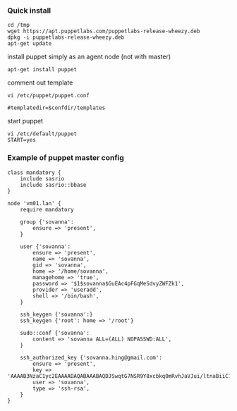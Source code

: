 
### Quick install

    cd /tmp
    wget https://apt.puppetlabs.com/puppetlabs-release-wheezy.deb
    dpkg -i puppetlabs-release-wheezy.deb
    apt-get update

install puppet simply as an agent node (not with master)

    apt-get install puppet


comment out template

    vi /etc/puppet/puppet.conf

    #templatedir=$confdir/templates

start puppet

    vi /etc/default/puppet
    START=yes


### Example of puppet master config

    class mandatory {
        include sasrio
        include sasrio::bbase
    }

    node 'vm01.lan' {
        require mandatory

        group {'sovanna':
            ensure => 'present',
        }

        user {'sovanna':
            ensure => 'present',
            name => 'sovanna',
            gid => 'sovanna',
            home => '/home/sovanna',
            managehome => 'true',
            password => '$1$sovanna$GuEAc4pFGqMeSdvyZWFZk1',
            provider => 'useradd',
            shell => '/bin/bash',
        }

        ssh_keygen {'sovanna':}
        ssh_keygen {'root': home => '/root'}

        sudo::conf {'sovanna':
            content => 'sovanna ALL=(ALL) NOPASSWD:ALL',
        }

        ssh_authorized_key {'sovanna.hing@gmail.com':
            ensure => 'present',
            key => 'AAAAB3NzaC1yc2EAAAADAQABAAABAQDJSwqtG7NSR9Y8xcbkqOmRvhJaVJui/ltnaBiiC1BJQUqaXvvDw3beEQmVzATGeU9NAFSt9rtxFlCGR0G0uGoxkt3/98c/dSlzP9Xv7EG+B0YgPR1+ugqQ38NsotNknq0mKUczJR5vaBV8rRIHpcy872kCdntwMcsiLb9hpdiUWHCqgRDQbeSIVUAYlXOeQ/di2WLVhMTsS3Tq0AexJgGyyxvNqC5LxOGDwhiSTAsz97Hwj3axrkp3NzAALP0stdoygz9koSpEHmCPR9ApeiIp2d6yL7eUV7chHtJgL83YsR6HCcKYcNziOVpyqfnMCv2f7/hYpi3zRY1xjlpGNUEB',
            user => 'sovanna',
            type => 'ssh-rsa',
        }
    }

